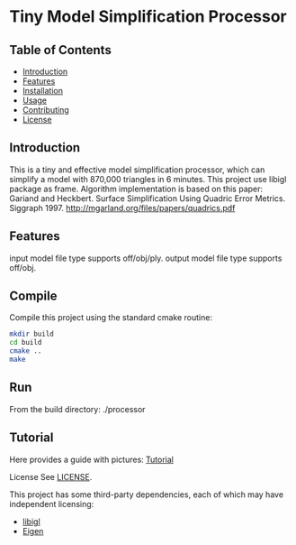 # Tiny Model Simplification Processor

## Table of Contents

- [Introduction](#introduction)
- [Features](#features)
- [Installation](#installation)
- [Usage](#usage)
- [Contributing](#contributing)
- [License](#license)

## Introduction

This is a tiny and effective model simplification processor, which can simplify a model with 870,000 triangles in 6 minutes.
This project use libigl package as frame. 
Algorithm implementation is based on this paper:
Gariand and Heckbert. Surface Simplification Using Quadric Error Metrics. Siggraph 1997.
http://mgarland.org/files/papers/quadrics.pdf

## Features

input model file type supports off/obj/ply.
output model file type supports off/obj.

## Compile
Compile this project using the standard cmake routine:

```bash
mkdir build
cd build
cmake ..
make
```

## Run
From the build directory:
./processor


## Tutorial

Here provides a guide with pictures:
[Tutorial](tutorial/README.md)

License
See [LICENSE](LICENSE).

This project has some third-party dependencies, each of which may have independent licensing:
- [libigl](https://libigl.github.io/)
- [Eigen](https://eigen.tuxfamily.org/index.php?title=Main_Page)

